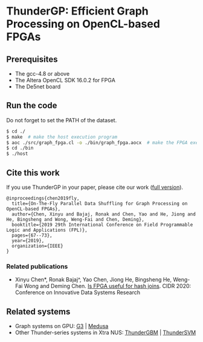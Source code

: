 # ThunderGP: Efficient Graph Processing on OpenCL-based FPGAs

## Prerequisites
* The gcc-4.8 or above
* The Altera OpenCL SDK 16.0.2 for FPGA 
* The De5net board 

## Run the code

Do not forget to set the PATH of the dataset. 

```sh
$ cd ./
$ make  # make the host execution program
$ aoc ./src/graph_fpga.cl -o ./bin/graph_fpga.aocx  # make the FPGA execution program. It takes time.
$ cd ./bin
$ ./host
```

## Cite this work
If you use ThunderGP  in your paper, please cite our work ([full version](https://www.comp.nus.edu.sg/~hebs/pub/fpl19-graph.pdf)).
```
@inproceedings{chen2019fly,
  title={On-The-Fly Parallel Data Shuffling for Graph Processing on OpenCL-based FPGAs},
  author={Chen, Xinyu and Bajaj, Ronak and Chen, Yao and He, Jiong and He, Bingsheng and Wong, Weng-Fai and Chen, Deming},
  booktitle={2019 29th International Conference on Field Programmable Logic and Applications (FPL)},
  pages={67--73},
  year={2019},
  organization={IEEE}
}
```
### Related publications
* Xinyu Chen*, Ronak Bajaj^, Yao Chen, Jiong He, Bingsheng He, Weng-Fai Wong and Deming Chen. [Is FPGA useful for hash joins](https://www.comp.nus.edu.sg/~hebs/pub/cidr20-join.pdf). CIDR 2020: Conference on Innovative Data Systems Research


## Related systems

* Graph systems on GPU: [G3](https://github.com/Xtra-Computing/G3) | [Medusa](https://github.com/Xtra-Computing/Medusa)
* Other Thunder-series systems in Xtra NUS: [ThunderGBM](https://github.com/Xtra-Computing/thundergbm) | [ThunderSVM](https://github.com/Xtra-Computing/thundersvm)
